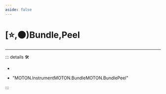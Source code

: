 ```yaml
---
aside: false
---
```

# [⭐,🟠)<labor>Bundle</labor>,<motor>Peel</motor>

---

<!-- =================================================== -->
<!-- =================================================== -->
<!-- =================================================== -->
<!-- =================================================== -->
<!-- =================================================== -->
::: details 🛠

-

- "MOTON.InstrumentMOTON.BundleMOTON.BundlePeel"

:::
